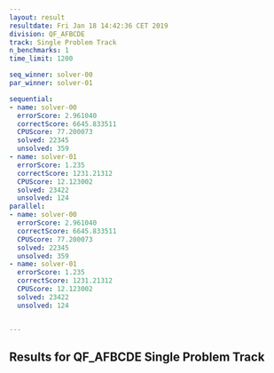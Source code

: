 ```yaml
---
layout: result
resultdate: Fri Jan 18 14:42:36 CET 2019
division: QF_AFBCDE
track: Single Problem Track
n_benchmarks: 1
time_limit: 1200

seq_winner: solver-00
par_winner: solver-01

sequential:
- name: solver-00
  errorScore: 2.961040
  correctScore: 6645.833511
  CPUScore: 77.200073
  solved: 22345
  unsolved: 359
- name: solver-01
  errorScore: 1.235
  correctScore: 1231.21312
  CPUScore: 12.123002
  solved: 23422
  unsolved: 124
parallel:
- name: solver-00
  errorScore: 2.961040
  correctScore: 6645.833511
  CPUScore: 77.200073
  solved: 22345
  unsolved: 359
- name: solver-01
  errorScore: 1.235
  correctScore: 1231.21312
  CPUScore: 12.123002
  solved: 23422
  unsolved: 124


---
```

## Results for QF_AFBCDE Single Problem Track

